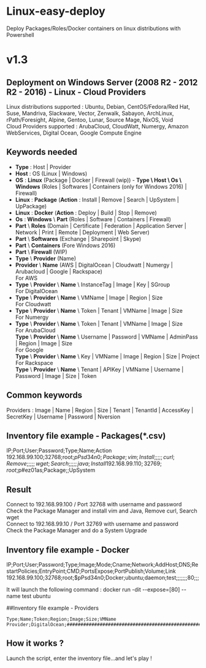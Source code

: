 # Linux-easy-deploy
Deploy Packages/Roles/Docker containers on linux distributions with Powershell

# v1.3

## Deployment on Windows Server (2008 R2 - 2012 R2 - 2016) - Linux - Cloud Providers  
Linux distributions supported : Ubuntu, Debian, CentOS/Fedora/Red Hat, Suse, Mandriva, Slackware, Vector, Zenwalk, Sabayon, ArchLinux, rPath/Foresight, Alpine, Gentoo, Lunar, Source Mage, NixOS, Void  
Cloud Providers supported : ArubaCloud, CloudWatt, Numergy, Amazon WebServices, Digital Ocean, Google Compute Engine  

## Keywords needed
- **Type** : Host | Provider  
- **Host** : OS (Linux | Windows)    
- **OS** : **Linux** (Package | Docker | Firewall (wip)) - **Type \ Host \ Os \ Windows** (Roles | Softwares | Containers (only for Windows 2016) | Firewall)    
- **Linux** : **Package** (**Action** : Install | Remove | Search | UpSystem | UpPackage)  
- **Linux** : **Docker** (**Action** : Deploy | Build | Stop | Remove)  
- **Os** : **Windows** \ **Part** (Roles | Software | Containers | Firewall)    
- **Part** \ **Roles** (Domain | Certificate | Federation | Application Server | Network | Print | Remote | Deployment | Web Server)      
- **Part** \ **Softwares** (Exchange | Sharepoint | Skype)  
- **Part** \ **Containers** (Fore Windows 2016)  
- **Part** \ **Firewall** (WIP)  
- **Type** \ **Provider** (Name)  
- **Provider** \ **Name** (AWS | DigitalOcean | Cloudwatt | Numergy | Arubacloud | Google | Rackspace)  
For AWS  
- **Type** \ **Provider** \ **Name** \ InstanceTag | Image | Key | SGroup  
For DigitalOcean  
- **Type** \ **Provider** \ **Name** \ VMName | Image | Region | Size  
For Cloudwatt  
- **Type** \ **Provider** \ **Name** \ Token | Tenant | VMName | Image | Size  
For Numergy  
- **Type** \ **Provider** \ **Name** \ Token | Tenant | VMName | Image | Size  
For ArubaCloud  
**Type** \ **Provider** \ **Name** \ Username | Password | VMName | AdminPass | Region | Image | Size  
For Google  
**Type** \ **Provider** \ **Name** \ Key | VMName | Image | Region | Size | Project  
For Rackspace  
**Type** \ **Provider** \ **Name** \ Tenant | APIKey | VMName | Username | Password | Image | Size | Token 

## Common keywords
Providers : Image | Name | Region | Size | Tenant | TenantId | AccessKey | SecretKey | Username | Password | Nversion

## Inventory file example - Packages(*.csv)

  IP;Port;User;Password;Type;Name;Action  
  192.168.99.100;32768;root;$pPsd34n0;Package;vim;Install  
  ;;;;;curl;Remove  
  ;;;;;wget;Search  
  ;;;;;java;Install  
  192.168.99.110;32769;root;$p#ez01as;Package;;UpSystem  

## Result
Connect to 192.168.99.100 / Port 32768 with username and password  
Check the Package Manager and install vim and Java, Remove curl, Search wget  
Connect to 192.168.99.10 / Port 32769 with username and password  
Check the Package Manager and do a System Upgrade  

## Inventory file example - Docker  
  IP;Port;User;Password;Type;Image;Mode;Cname;Network;AddHost;DNS;RestartPolicies;EntryPoint;CMD;PortsExpose;PortPublish;Volume;Link  
  192.168.99.100;32768;root;$pPsd34n0;Docker;ubuntu;daemon;test;;;;;;;80;;;  
  
  It will launch the following command : docker run -dit --expose=[80] --name test ubuntu  

##Inventory file example - Providers
    
    Type;Name;Token;Region;Image;Size;VMName
    Provider;DigitalOcean;################################################################;Amsterdam;Ubuntu;small;test1

## How it works ?
Launch the script, enter the inventory file...and let's play !
